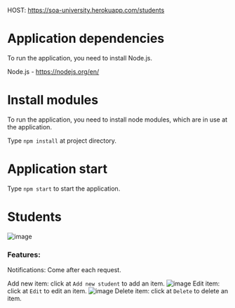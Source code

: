 
HOST: https://soa-university.herokuapp.com/students

# Application dependencies
To run the application, you need to install Node.js.

Node.js - https://nodejs.org/en/

# Install modules
To run the application, you need to install node modules, which are in use at the application.

Type `npm install` at project directory.

# Application start
Type `npm start` to start the application.

# Students
![image](https://ibb.co/nC9YwM8)

### Features:
Notifications: Come after each request.

Add new item: click at `Add new student` to add an item.
![image](https://ibb.co/fN54ZK3)
Edit item: click at `Edit` to edit an item.
![image](https://ibb.co/fN54ZK3)
Delete item: click at `Delete` to delete an item.

